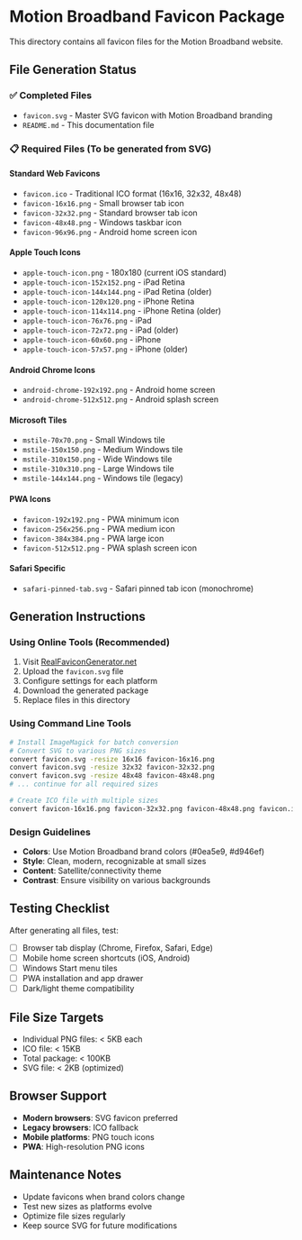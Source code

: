 # Motion Broadband Favicon Package

This directory contains all favicon files for the Motion Broadband website.

## File Generation Status

### ✅ Completed Files
- `favicon.svg` - Master SVG favicon with Motion Broadband branding
- `README.md` - This documentation file

### 📋 Required Files (To be generated from SVG)

#### Standard Web Favicons
- `favicon.ico` - Traditional ICO format (16x16, 32x32, 48x48)
- `favicon-16x16.png` - Small browser tab icon
- `favicon-32x32.png` - Standard browser tab icon
- `favicon-48x48.png` - Windows taskbar icon
- `favicon-96x96.png` - Android home screen icon

#### Apple Touch Icons
- `apple-touch-icon.png` - 180x180 (current iOS standard)
- `apple-touch-icon-152x152.png` - iPad Retina
- `apple-touch-icon-144x144.png` - iPad Retina (older)
- `apple-touch-icon-120x120.png` - iPhone Retina
- `apple-touch-icon-114x114.png` - iPhone Retina (older)
- `apple-touch-icon-76x76.png` - iPad
- `apple-touch-icon-72x72.png` - iPad (older)
- `apple-touch-icon-60x60.png` - iPhone
- `apple-touch-icon-57x57.png` - iPhone (older)

#### Android Chrome Icons
- `android-chrome-192x192.png` - Android home screen
- `android-chrome-512x512.png` - Android splash screen

#### Microsoft Tiles
- `mstile-70x70.png` - Small Windows tile
- `mstile-150x150.png` - Medium Windows tile
- `mstile-310x150.png` - Wide Windows tile
- `mstile-310x310.png` - Large Windows tile
- `mstile-144x144.png` - Windows tile (legacy)

#### PWA Icons
- `favicon-192x192.png` - PWA minimum icon
- `favicon-256x256.png` - PWA medium icon
- `favicon-384x384.png` - PWA large icon
- `favicon-512x512.png` - PWA splash screen icon

#### Safari Specific
- `safari-pinned-tab.svg` - Safari pinned tab icon (monochrome)

## Generation Instructions

### Using Online Tools (Recommended)
1. Visit [RealFaviconGenerator.net](https://realfavicongenerator.net/)
2. Upload the `favicon.svg` file
3. Configure settings for each platform
4. Download the generated package
5. Replace files in this directory

### Using Command Line Tools
```bash
# Install ImageMagick for batch conversion
# Convert SVG to various PNG sizes
convert favicon.svg -resize 16x16 favicon-16x16.png
convert favicon.svg -resize 32x32 favicon-32x32.png
convert favicon.svg -resize 48x48 favicon-48x48.png
# ... continue for all required sizes

# Create ICO file with multiple sizes
convert favicon-16x16.png favicon-32x32.png favicon-48x48.png favicon.ico
```

### Design Guidelines
- **Colors**: Use Motion Broadband brand colors (#0ea5e9, #d946ef)
- **Style**: Clean, modern, recognizable at small sizes
- **Content**: Satellite/connectivity theme
- **Contrast**: Ensure visibility on various backgrounds

## Testing Checklist

After generating all files, test:
- [ ] Browser tab display (Chrome, Firefox, Safari, Edge)
- [ ] Mobile home screen shortcuts (iOS, Android)
- [ ] Windows Start menu tiles
- [ ] PWA installation and app drawer
- [ ] Dark/light theme compatibility

## File Size Targets
- Individual PNG files: < 5KB each
- ICO file: < 15KB
- Total package: < 100KB
- SVG file: < 2KB (optimized)

## Browser Support
- **Modern browsers**: SVG favicon preferred
- **Legacy browsers**: ICO fallback
- **Mobile platforms**: PNG touch icons
- **PWA**: High-resolution PNG icons

## Maintenance Notes
- Update favicons when brand colors change
- Test new sizes as platforms evolve
- Optimize file sizes regularly
- Keep source SVG for future modifications

